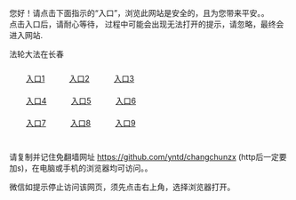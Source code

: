 您好！请点击下面指示的“入口”，浏览此网站是安全的，且为您带来平安。。 <br/>
点击入口后，请耐心等待， 过程中可能会出现无法打开的提示，请忽略，最终会进入网站. </br>

法轮大法在长春<br/>
<div style="padding:10px"><a style="margin:20px" target="_blank" href="https://dwv7g4siii5m5.cloudfront.net/2Qpsp?caicuhjl" id="ccLink1" rel="nofollow">入口1</a> <a target="_blank" style="margin:20px" href="https://d128svgdg3h2i7.cloudfront.net/2Qpsp?bwoduygt" id="ccLink2" rel="nofollow">入口2</a> <a style="margin:20px" target="_blank" href="https://d2gy7ourn4ik75.cloudfront.net/2Qpsp?tlawmuh" id="ccLink3" rel="nofollow">入口3</a></div>

<div style="padding:10px" ><a style="margin:20px" target="_blank" href="https://dwv7g4siii5m5.cloudfront.net/2Qpsp?caicuhjl" id="ccLink4" rel="nofollow">入口4</a> <a style="margin:20px" href="https://d128svgdg3h2i7.cloudfront.net/2Qpsp?bwoduygt" target="_blank" id="ccLink5" rel="nofollow">入口5</a> <a style="margin:20px" href="https://d2gy7ourn4ik75.cloudfront.net/2Qpsp?tlawmuh" target="_blank" id="ccLink6" rel="nofollow">入口6</a></div>

<div style="padding:10px"><a style="margin:20px" target="_blank" href="https://dwv7g4siii5m5.cloudfront.net/2Qpsp?caicuhjl" id="ccLink7" rel="nofollow">入口7</a> <a style="margin:20px" href="https://d128svgdg3h2i7.cloudfront.net/2Qpsp?bwoduygt" target="_blank" id="ccLink8" rel="nofollow">入口8</a> <a style="margin:20px" target="_blank" href="https://d2gy7ourn4ik75.cloudfront.net/2Qpsp?tlawmuh" id="ccLink9" rel="nofollow">入口9</a></div>

<br/>



请复制并记住免翻墙网址 https://github.com/yntd/changchunzx (http后一定要加s)，在电脑或手机的浏览器均可访问。。<br/>

微信如提示停止访问该网页，须先点击右上角，选择浏览器打开。
